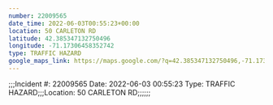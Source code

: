```yaml
---
number: 22009565
date_time: 2022-06-03T00:55:23+00:00
location: 50 CARLETON RD
latitude: 42.385347132750496
longitude: -71.17306458352742
type: TRAFFIC HAZARD
google_maps_link: https://maps.google.com/?q=42.385347132750496,-71.17306458352742
---
```


;;;Incident #: 22009565  Date: 2022-06-03 00:55:23  Type: TRAFFIC HAZARD;;;Location: 50 CARLETON RD;;;;;;
